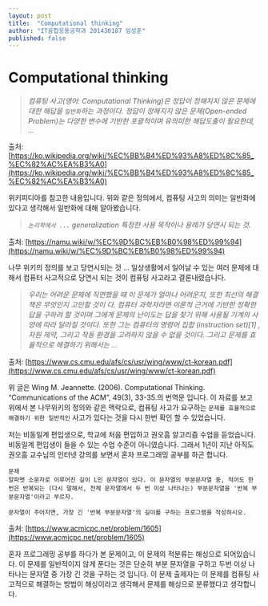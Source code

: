 ```yaml
---
layout: post
title:  "Computational thinking"
author: "IT융합응용공학과 201430187 임성훈"
published: false
---
```


# Computational thinking

> *컴퓨팅 사고(영어: Computational Thinking)은 정답이 정해지지 않은 문제에 대한 해답을 `일반화`하는 과정이다. 정답이 정해지지 않은 문제(Open-ended Problem)는 다양한 변수에 기반한 포괄적이며 유의미한 해답도출이 필요한데, ...*

출처: [https://ko.wikipedia.org/wiki/%EC%BB%B4%ED%93%A8%ED%8C%85_%EC%82%AC%EA%B3%A0](https://ko.wikipedia.org/wiki/%EC%BB%B4%ED%93%A8%ED%8C%85_%EC%82%AC%EA%B3%A0)

위키피디아를 참고한 내용입니다.  위와 같은 정의에서, 컴퓨팅 사고의 의미는 일반화에 있다고 생각해서 일반화에 대해 알아봤습니다.

> *`논리학에서 ...` generalization 특정한 사용 목적이나 용례가 당연시 되는 것.*

출처: [https://namu.wiki/w/%EC%9D%BC%EB%B0%98%ED%99%94](https://namu.wiki/w/%EC%9D%BC%EB%B0%98%ED%99%94)

나무 위키의 정의를 보고 당연시되는 것 ... 일상생활에서 일어날 수 있는 여러 문제에 대해서 컴퓨터 사고적으로 당연시 되는 것이 컴퓨팅 사고라고 결론내렸습니다.

> *우리는 어려운 문제에 직면했을 때 이 문제가 얼마나 어려운지, 또한 최선의 해결책은 무엇인지 고민할 것이 다. 컴퓨터 과학자라면 이론적 근거에 기반한 정확한 답을 구하려 할 것이며 그에게 문제의 난이도는 답을 찾기 위해 사용될 기계의 사양에 따라 달라질 것이다. 또한 그는 컴퓨터의 명령어 집합 (instruction set)[1] , 자원 제약, 그리고 작동 환경을 고려하지 않을 수 없을 것이다. 그리고 문제를 효율적으로 해결하기 위해서는 ...*

출처: [https://www.cs.cmu.edu/afs/cs/usr/wing/www/ct-korean.pdf](https://www.cs.cmu.edu/afs/cs/usr/wing/www/ct-korean.pdf)

위 글은 Wing M. Jeannette. (2006). Computational Thinking. “Communications of the ACM”, 49(3), 33-35.의 번역문 입니다. 이 자료를 보고 위에서 본 나무위키의 정의와 같은 맥락으로, 컴퓨팅 사고가 요구하는 `문제를 효율적으로 해결하기 위한 일반적인` 사고가 있다는 것을 다시 한번 확인 할 수 있었습니다.

저는 비동일계 편입생으로, 학교에 처음 편입하고 권오흠 알고리즘 수업을 듣었습니다. 비동일계 편입생이 들을 수 있는 수업 수준이 아니였습니다. 그래서 1년이 지난 아직도 권오흠 교수님의 인터넷 강의를 보면서 혼자 프로그래밍 공부를 하곤 합니다.

```
문제
알파벳 소문자로 이루어진 길이 L인 문자열이 있다. 이 문자열의 부분문자열 중, 적어도 한 번은 반복되는 (다시 말해서, 전체 문자열에서 두 번 이상 나타나는) 부분문자열을 '반복 부분문자열'이라고 부르자.

문자열이 주어지면, 가장 긴 '반복 부분문자열'의 길이를 구하는 프로그램을 작성하시오.
```

출처: [https://www.acmicpc.net/problem/1605](https://www.acmicpc.net/problem/1605)

혼자 프로그래밍 공부를 하다가 본 문제이고, 이 문제의 적분류는 해싱으로 되어있습니다.
이 문제를 일반적이지 않게 푼다는 것은 단순히 부분 문자열을 구하고 두번 이상 나타나는 문자열 중 가장 긴 것을 구하는 것 입니다.
이 문제 출제자는 이 문제를 컴퓨팅 사고적으로 해결하는 방법이 해싱이라고 생각해서 문제를 해싱으로 분류했다고 생각합니다.

